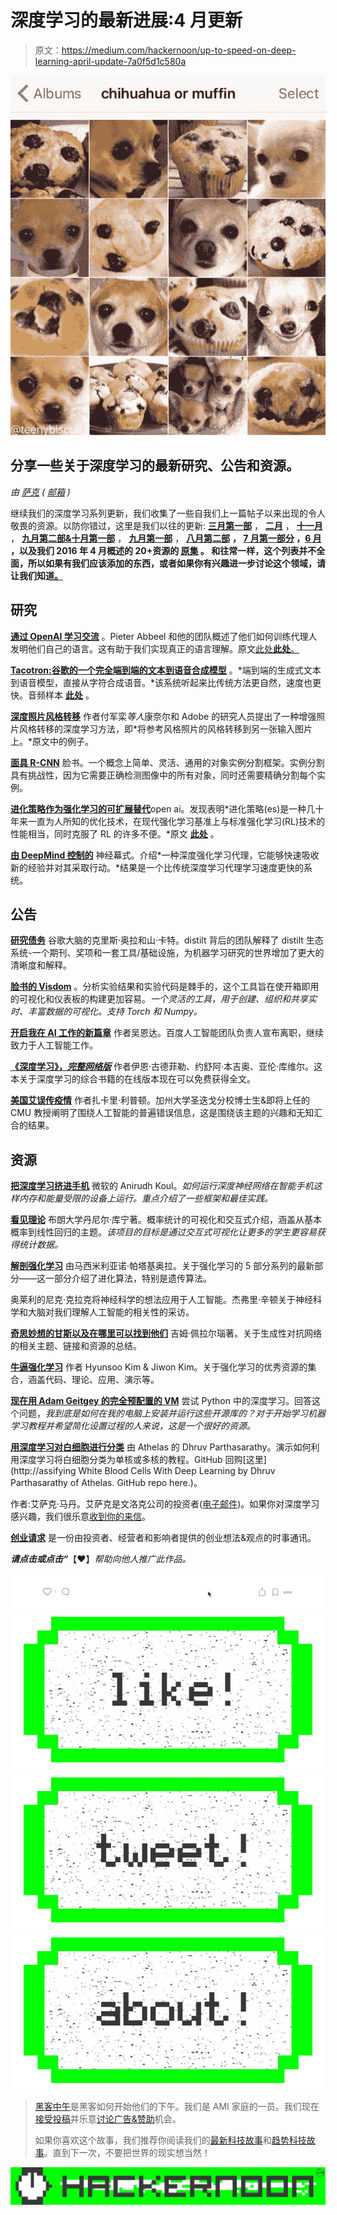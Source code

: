 # 深度学习的最新进展:4 月更新

> 原文：<https://medium.com/hackernoon/up-to-speed-on-deep-learning-april-update-7a0f5d1c580a>

![](img/68fb68c5a34dbb68ef2ae43ba7064f55.png)

## 分享一些关于深度学习的最新研究、公告和资源。

*由* [*萨克*](https://www.linkedin.com/in/isaacmadan) *(* [*邮箱*](mailto:isaac@venrock.com) *)*

继续我们的深度学习系列更新，我们收集了一些自我们上一篇帖子以来出现的令人敬畏的资源。以防你错过，这里是我们以往的更新: [**三月第一部**](https://hackernoon.com/up-to-speed-on-deep-learning-march-update-part-2-4a07d99f2885) ， [**二月**](https://hackernoon.com/up-to-speed-on-deep-learning-march-update-355cb5944f9c#.dsw07hotj) ， [**十一月**](https://medium.com/p/c93663b59923/edit) ， [**九月第二部&十月第一部**](/the-mission/up-to-speed-on-deep-learning-september-part-2-and-october-part-1-d72d7e5df1ea#.bg88ojrbl) ， [**九月第一部**](/the-mission/up-to-speed-on-deep-learning-september-update-part-1-ca27a6ed03cd#.ocrcl97wd) ， [**八月第二部**](/the-mission/up-to-speed-on-deep-learning-august-update-part-2-bfb1554f885#.ps2tqe76u) **， **[**7 月第一部分**](/the-mission/up-to-speed-on-deep-learning-july-update-6c1d9e6741cf#.gcfr1dnjx) ，[**6 月**](/the-mission/up-to-speed-on-deep-learning-june-update-bb0f17ccaf0b#.2debdy7eb) ，以及我们 2016 年 4 月概述的 20+资源的 [**原集**](/life-learning/getting-up-to-speed-on-deep-learning-20-resources-efec21e0aaf9#.r91x02fcd) 。 和往常一样，这个列表并不全面，所以如果有我们应该添加的东西，或者如果你有兴趣进一步讨论这个领域，请让我们知道[。](mailto:hello@requestsforstartups.com)****

## 研究

[**通过 OpenAI 学习交流**](https://blog.openai.com/learning-to-communicate/) 。Pieter Abbeel 和他的团队概述了他们如何训练代理人发明他们自己的语言。这有助于我们实现真正的语言理解。原文[此处**此处**。](https://arxiv.org/abs/1703.04908)

[**Tacotron:谷歌的一个完全端到端的文本到语音合成模型**](https://arxiv.org/abs/1703.10135) 。*端到端的生成式文本到语音模型，直接从字符合成语音。*该系统听起来比传统方法更自然，速度也更快。音频样本 [**此处**](https://google.github.io/tacotron/) 。

[**深度照片风格转移**](https://arxiv.org/pdf/1703.07511.pdf) 作者付军栾*等人*康奈尔和 Adobe 的研究人员提出了一种增强照片风格转移的深度学习方法，即*将参考风格照片的风格转移到另一张输入图片上。*原文中的例子。

[**面具 R-CNN**](https://arxiv.org/pdf/1703.06870.pdf) 脸书。一个概念上简单、灵活、通用的对象实例分割框架。实例分割具有挑战性，因为它需要正确检测图像中的所有对象，同时还需要精确分割每个实例。

[**进化策略作为强化学习的可扩展替代**](https://blog.openai.com/evolution-strategies/)open ai。发现表明*进化策略(es)是一种几十年来一直为人所知的优化技术，在现代强化学习基准上与标准强化学习(RL)技术的性能相当，同时克服了 RL 的许多不便。*原文 [**此处**](https://arxiv.org/abs/1703.03864) 。

[**由 DeepMind 控制的**](https://arxiv.org/abs/1703.01988) 神经幕式。介绍*一种深度强化学习代理，它能够快速吸收新的经验并对其采取行动。*结果是一个比传统深度学习代理学习速度更快的系统。

## 公告

[**研究债务**](http://distill.pub/2017/research-debt/) 谷歌大脑的克里斯·奥拉和山·卡特。distilt 背后的团队解释了 distilt 生态系统-一个期刊、奖项和一套工具/基础设施，为机器学习研究的世界增加了更大的清晰度和解释。

[**脸书的 Visdom**](https://github.com/facebookresearch/visdom) 。分析实验结果和实验代码是棘手的，这个工具旨在使开箱即用的可视化和仪表板的构建更加容易。*一个灵活的工具，用于创建、组织和共享实时、丰富数据的可视化。支持 Torch 和 Numpy。*

[**开启我在 AI 工作的新篇章**](/@andrewng/opening-a-new-chapter-of-my-work-in-ai-c6a4d1595d7b) 作者吴恩达。百度人工智能团队负责人宣布离职，继续致力于人工智能工作。

[**《深度学习》，*完整网络版***](http://www.deeplearningbook.org/) 作者伊恩·古德菲勒、约舒阿·本吉奥、亚伦·库维尔。这本关于深度学习的综合书籍的在线版本现在可以免费获得全文。

[**美国艾误传疫情**](http://approximatelycorrect.com/2017/03/28/the-ai-misinformation-epidemic/) 作者扎卡里·利普顿。加州大学圣迭戈分校博士生&即将上任的 CMU 教授阐明了围绕人工智能的普遍错误信息，这是围绕该主题的兴趣和无知汇合的结果。

## 资源

[**把深度学习挤进手机**](https://www.slideshare.net/anirudhkoul/squeezing-deep-learning-into-mobile-phones) 微软的 Anirudh Koul。*如何运行深度神经网络在智能手机这样内存和能量受限的设备上运行。重点介绍了一些框架和最佳实践。*

[**看见理论**](http://students.brown.edu/seeing-theory/index.html) 布朗大学丹尼尔·库宁著。概率统计的可视化和交互式介绍，涵盖从基本概率到线性回归的主题。*该项目的目标是通过交互式可视化让更多的学生更容易获得统计数据。*

[**解剖强化学习**](https://mpatacchiola.github.io/blog/2017/03/14/dissecting-reinforcement-learning-5.html) 由马西米利亚诺·帕塔基奥拉。关于强化学习的 5 部分系列的最新部分——这一部分介绍了进化算法，特别是遗传算法。

奥莱利的尼克·克拉克将神经科学的想法应用于人工智能。杰弗里·辛顿关于神经科学和大脑对我们理解人工智能的相关性的采访。

[**奇思妙想的甘斯以及在哪里可以找到他们**](http://guimperarnau.com/blog/2017/03/Fantastic-GANs-and-where-to-find-them) 吉姆·佩拉尔瑙著。关于生成性对抗网络的相关主题、链接和资源的总结。

[**牛逼强化学习**](https://github.com/aikorea/awesome-rl) 作者 Hyunsoo Kim & Jiwon Kim。关于强化学习的优秀资源的集合，涵盖代码、理论、应用、演示等。

[**现在用 Adam Geitgey 的完全预配置的 VM**](/@ageitgey/try-deep-learning-in-python-now-with-a-fully-pre-configured-vm-1d97d4c3e9b) 尝试 Python 中的深度学习。回答这个问题，*我到底是如何在我的电脑上安装并运行这些开源库的？对于开始学习机器学习教程并希望简化设置过程的人来说，这是一个很好的资源。*

[**用深度学习对白细胞进行分类**](https://blog.athelas.com/classifying-white-blood-cells-with-convolutional-neural-networks-2ca6da239331) 由 Athelas 的 Dhruv Parthasarathy。演示如何利用深度学习将白细胞分类为单核或多核的教程。GitHub 回购[这里](http://assifying White Blood Cells With Deep Learning by Dhruv Parthasarathy of Athelas. GitHub repo here.)。

作者:艾萨克·马丹。艾萨克是文洛克公司的投资者([电子邮件](mailto:isaac@venrock.com))。如果你对深度学习感兴趣，我们很乐意[收到你的来信](mailto:hello@requestsforstartups.com)。

[**创业请求**](http://www.requestsforstartups.com) 是一份由投资者、经营者和影响者提供的创业想法&观点的时事通讯。

***请点击或点击“︎***【❤】*帮助向他人推广此作品。*

![](img/696ad0459fd56cc82916b9864d7ffdbc.png)[![](img/50ef4044ecd4e250b5d50f368b775d38.png)](http://bit.ly/HackernoonFB)[![](img/979d9a46439d5aebbdcdca574e21dc81.png)](https://goo.gl/k7XYbx)[![](img/2930ba6bd2c12218fdbbf7e02c8746ff.png)](https://goo.gl/4ofytp)

> [黑客中午](http://bit.ly/Hackernoon)是黑客如何开始他们的下午。我们是 AMI 家庭的一员。我们现在[接受投稿](http://bit.ly/hackernoonsubmission)并乐意[讨论广告&赞助](mailto:partners@amipublications.com)机会。
> 
> 如果你喜欢这个故事，我们推荐你阅读我们的[最新科技故事](http://bit.ly/hackernoonlatestt)和[趋势科技故事](https://hackernoon.com/trending)。直到下一次，不要把世界的现实想当然！

![](img/be0ca55ba73a573dce11effb2ee80d56.png)